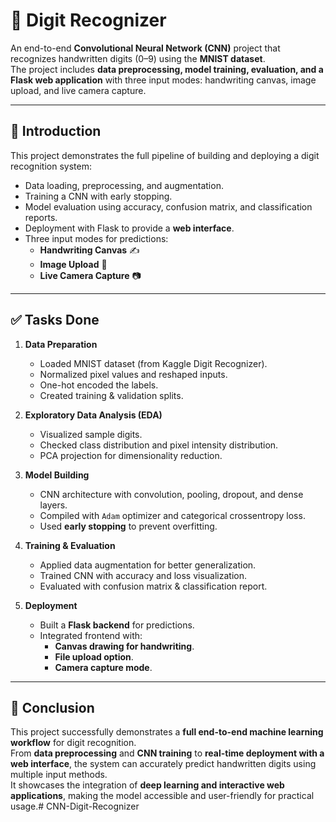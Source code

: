 # 🔢 Digit Recognizer

An end-to-end **Convolutional Neural Network (CNN)** project that recognizes handwritten digits (0–9) using the **MNIST dataset**.  
The project includes **data preprocessing, model training, evaluation, and a Flask web application** with three input modes: handwriting canvas, image upload, and live camera capture.

---

## 📌 Introduction
This project demonstrates the full pipeline of building and deploying a digit recognition system:  
- Data loading, preprocessing, and augmentation.  
- Training a CNN with early stopping.  
- Model evaluation using accuracy, confusion matrix, and classification reports.  
- Deployment with Flask to provide a **web interface**.  
- Three input modes for predictions:
  - **Handwriting Canvas** ✍️  
  - **Image Upload** 📁  
  - **Live Camera Capture** 📷  

---

## ✅ Tasks Done
1. **Data Preparation**
   - Loaded MNIST dataset (from Kaggle Digit Recognizer).  
   - Normalized pixel values and reshaped inputs.  
   - One-hot encoded the labels.  
   - Created training & validation splits.  

2. **Exploratory Data Analysis (EDA)**
   - Visualized sample digits.  
   - Checked class distribution and pixel intensity distribution.  
   - PCA projection for dimensionality reduction.  

3. **Model Building**
   - CNN architecture with convolution, pooling, dropout, and dense layers.  
   - Compiled with `Adam` optimizer and categorical crossentropy loss.  
   - Used **early stopping** to prevent overfitting.  

4. **Training & Evaluation**
   - Applied data augmentation for better generalization.  
   - Trained CNN with accuracy and loss visualization.  
   - Evaluated with confusion matrix & classification report.  

5. **Deployment**
   - Built a **Flask backend** for predictions.  
   - Integrated frontend with:
     - **Canvas drawing for handwriting**.  
     - **File upload option**.  
     - **Camera capture mode**.  

---

## 🎯 Conclusion
This project successfully demonstrates a **full end-to-end machine learning workflow** for digit recognition.  
From **data preprocessing** and **CNN training** to **real-time deployment with a web interface**, the system can accurately predict handwritten digits using multiple input methods.  
It showcases the integration of **deep learning and interactive web applications**, making the model accessible and user-friendly for practical usage.# CNN-Digit-Recognizer
